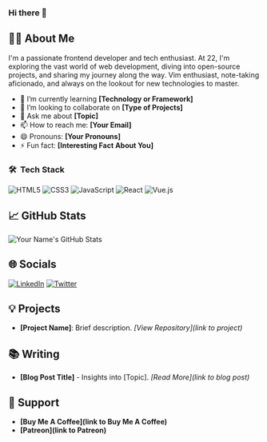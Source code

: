 ### Hi there 👋

## 👨‍💻 About Me
I'm a passionate frontend developer and tech enthusiast. At 22, I'm exploring the vast world of web development, diving into open-source projects, and sharing my journey along the way. Vim enthusiast, note-taking aficionado, and always on the lookout for new technologies to master.

- 🌱 I’m currently learning **[Technology or Framework]**
- 👯 I’m looking to collaborate on **[Type of Projects]**
- 💬 Ask me about **[Topic]**
- 📫 How to reach me: **[Your Email]**
- 😄 Pronouns: **[Your Pronouns]**
- ⚡ Fun fact: **[Interesting Fact About You]**

### 🛠 &nbsp;Tech Stack

![HTML5](https://img.shields.io/badge/HTML5-E34F26?style=for-the-badge&logo=html5&logoColor=white)
![CSS3](https://img.shields.io/badge/CSS3-1572B6?style=for-the-badge&logo=css3&logoColor=white)
![JavaScript](https://img.shields.io/badge/JavaScript-F7DF1E?style=for-the-badge&logo=javascript&logoColor=black)
![React](https://img.shields.io/badge/React-20232A?style=for-the-badge&logo=react&logoColor=61DAFB)
![Vue.js](https://img.shields.io/badge/Vue.js-35495E?style=for-the-badge&logo=vue.js&logoColor=4FC08D)
<!-- Add or remove technologies as per your expertise -->

## 📈 GitHub Stats

![Your Name's GitHub Stats](https://github-readme-stats.vercel.app/api?username=yourusername&show_icons=true&theme=tokyonight)

## 🌐 Socials

[![LinkedIn](https://img.shields.io/badge/LinkedIn-0077B5?style=for-the-badge&logo=linkedin&logoColor=white)](https://linkedin.com/in/yourusername)
[![Twitter](https://img.shields.io/badge/Twitter-1DA1F2?style=for-the-badge&logo=twitter&logoColor=white)](https://twitter.com/yourusername)
<!-- Add or remove social platforms as per your presence -->

## 💡 Projects

- **[Project Name]**: Brief description. _[View Repository](link to project)_

## 📚 Writing

- **[Blog Post Title]** - Insights into [Topic]. _[Read More](link to blog post)_

## 🤝 Support

- **[Buy Me A Coffee](link to Buy Me A Coffee)**
- **[Patreon](link to Patreon)**
